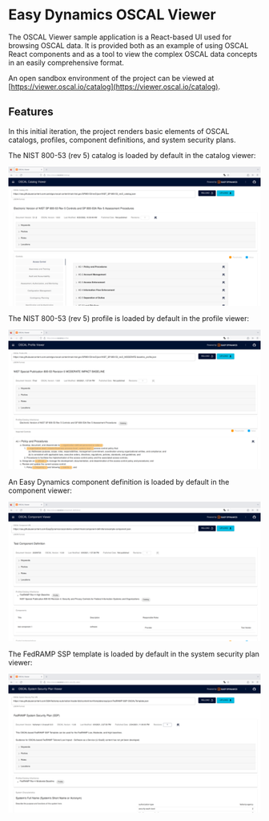 # Easy Dynamics OSCAL Viewer

The OSCAL Viewer sample application is a React-based UI used for browsing OSCAL data. It is provided both as an
example of using OSCAL React components and as a tool to view the complex OSCAL data concepts in an easily
comprehensive format.

An open sandbox environment of the project can be viewed at
[https://viewer.oscal.io/catalog](https://viewer.oscal.io/catalog).

## Features

In this initial iteration, the project renders basic elements of OSCAL catalogs, profiles, component
definitions, and system security plans.

The NIST 800-53 (rev 5) catalog is loaded by default in the catalog viewer:

![OSCSAL Catalog Viewer Screenshot](docs/resources/catalog-viewer-screenshot.png)

The NIST 800-53 (rev 5) profile is loaded by default in the profile viewer:

![OSCSAL Profile Viewer Screenshot](docs/resources/profile-viewer-screenshot.png)

An Easy Dynamics component definition is loaded by default in the component viewer:

![OSCSAL Component Viewer Screenshot](docs/resources/component-viewer-screenshot.png)

The FedRAMP SSP template is loaded by default in the system security plan viewer:

![OSCSAL SSP Viewer Screenshot](docs/resources/ssp-viewer-screenshot.png)
